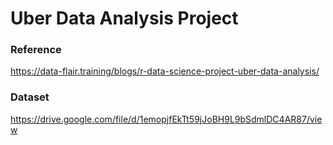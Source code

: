 # Uber Data Analysis Project

### Reference
https://data-flair.training/blogs/r-data-science-project-uber-data-analysis/

### Dataset
https://drive.google.com/file/d/1emopjfEkTt59jJoBH9L9bSdmlDC4AR87/view
